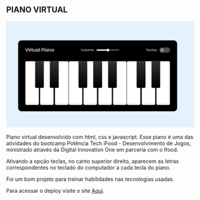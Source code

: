 ## PIANO VIRTUAL


<img src="./src/img/print.jpg">


Piano virtual desenvolvido com html, css e javascript.
Esse piano é uma das atividades do bootcamp Potência Tech iFood - Desenvolvimento de Jogos, ministrado através da Digital Innovation One em parceria com o Ifood.

Ativando a opção teclas, no canto superior direito, aparecem as letras correspondentes no teclado do computador a cada tecla do piano.

Foi um bom projeto para treinar habilidades nas tecnologias usadas. 

Para acessar o deploy visite o site [Aqui](https://bajan1408.github.io/piano-virtual-js/).